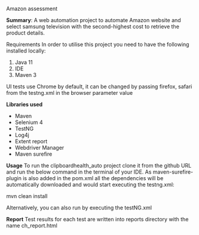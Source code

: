 Amazon assessment

**Summary**: A web automation project to automate Amazon website and select samsung television with the second-highest cost to retrieve the product details.

Requirements In order to utilise this project you need to have the following installed locally:

1. Java 11
2. IDE
3. Maven 3

UI tests use Chrome by default, it can be changed by passing firefox, safari from the testng.xml in the browser parameter value

**Libraries used**
* Maven
* Selenium 4
* TestNG
* Log4j
* Extent report
* Webdriver Manager
* Maven surefire

**Usage**
To run the clipboardhealth_auto project clone it from the github URL and run the below command in the terminal of your IDE. As maven-surefire-plugin is also added in the pom.xml all the dependencies will be automatically downloaded and would start executing the testng.xml:

mvn clean install

Alternatively, you can also run by executing the testNG.xml

**Report**
Test results for each test are written into reports directory with the name ch_report.html
